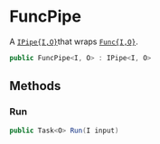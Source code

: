 # FuncPipe
A [`IPipe{I,O}`](./IPipe{I,O}.md)that wraps [`Func{I,O}`](./Func{I,O}.md).

```cs
public FuncPipe<I, O> : IPipe<I, O>
```

## Methods
### Run
```cs
public Task<O> Run(I input)
```


